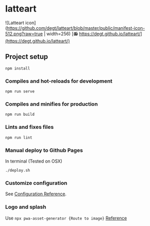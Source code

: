 # latteart

![Latteart icon](https://github.com/degt/latteart/blob/master/public/manifest-icon-512.png?raw=true | width=256)
[📻 https://degt.github.io/latteart/](https://degt.github.io/latteart/)

## Project setup
```
npm install
```

### Compiles and hot-reloads for development
```
npm run serve
```

### Compiles and minifies for production
```
npm run build
```

### Lints and fixes files
```
npm run lint
```

### Manual deploy to Github Pages
In terminal (Tested on OSX)
```
./deploy.sh
```

### Customize configuration
See [Configuration Reference](https://cli.vuejs.org/config/).


### Logo and splash

Use ```npx pwa-asset-generator {Route to image}``` [Reference](https://github.com/onderceylan/pwa-asset-generator)